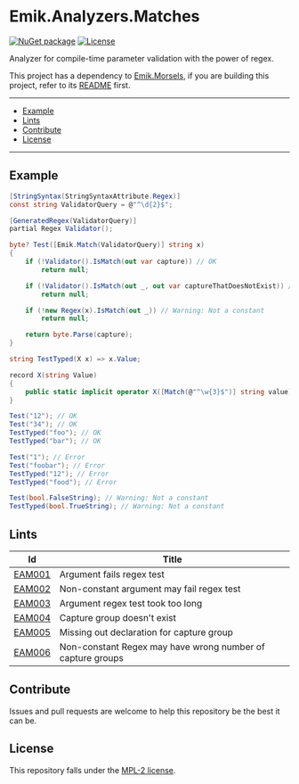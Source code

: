 # Emik.Analyzers.Matches

[![NuGet package](https://img.shields.io/nuget/v/Emik.Analyzers.Matches.svg?logo=NuGet)](https://www.nuget.org/packages/Emik.Analyzers.Matches)
[![License](https://img.shields.io/github/license/Emik03/Emik.Analyzers.Matches.svg?style=flat)](https://github.com/Emik03/Emik.Analyzers.Matches/blob/main/LICENSE)

Analyzer for compile-time parameter validation with the power of regex.

This project has a dependency to [Emik.Morsels](https://github.com/Emik03/Emik.Morsels), if you are building this
project, refer to its [README](https://github.com/Emik03/Emik.Morsels/blob/main/README.md) first.

---

- [Example](#example)
- [Lints](#lints)
- [Contribute](#contribute)
- [License](#license)

---

## Example

```csharp
[StringSyntax(StringSyntaxAttribute.Regex)]
const string ValidatorQuery = @"^\d{2}$";

[GeneratedRegex(ValidatorQuery)]
partial Regex Validator();

byte? Test([Emik.Match(ValidatorQuery)] string x)
{
    if (!Validator().IsMatch(out var capture)) // OK
        return null;

    if (!Validator().IsMatch(out _, out var captureThatDoesNotExist)) // Error
        return null;

    if (!new Regex(x).IsMatch(out _)) // Warning: Not a constant
        return null;

    return byte.Parse(capture);
}

string TestTyped(X x) => x.Value;

record X(string Value)
{
    public static implicit operator X([Match(@"^\w{3}$")] string value) => new(value);
}

Test("12"); // OK
Test("34"); // OK
TestTyped("foo"); // OK
TestTyped("bar"); // OK

Test("1"); // Error
Test("foobar"); // Error
TestTyped("12"); // Error
TestTyped("food"); // Error

Test(bool.FalseString); // Warning: Not a constant
TestTyped(bool.TrueString); // Warning: Not a constant
```

## Lints

| Id                                                                                             | Title                                                      |
|------------------------------------------------------------------------------------------------|------------------------------------------------------------|
| [EAM001](https://github.com/Emik03/Emik.Analyzers.Matches/tree/master/Documentation/EAM001.md) | Argument fails regex test                                  |
| [EAM002](https://github.com/Emik03/Emik.Analyzers.Matches/tree/master/Documentation/EAM002.md) | Non-constant argument may fail regex test                  |
| [EAM003](https://github.com/Emik03/Emik.Analyzers.Matches/tree/master/Documentation/EAM003.md) | Argument regex test took too long                          |
| [EAM004](https://github.com/Emik03/Emik.Analyzers.Matches/tree/master/Documentation/EAM004.md) | Capture group doesn't exist                                |
| [EAM005](https://github.com/Emik03/Emik.Analyzers.Matches/tree/master/Documentation/EAM005.md) | Missing out declaration for capture group                  |
| [EAM006](https://github.com/Emik03/Emik.Analyzers.Matches/tree/master/Documentation/EAM006.md) | Non-constant Regex may have wrong number of capture groups |

## Contribute

Issues and pull requests are welcome to help this repository be the best it can be.

## License

This repository falls under the [MPL-2 license](https://www.mozilla.org/en-US/MPL/2.0/).

